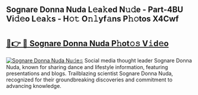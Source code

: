 ## Sognare Donna Nuda L𝚎a𝚔ed N𝚞𝚍e - Part-4BU Vi𝚍𝚎o L𝚎a𝚔s - H𝚘𝚝 O𝚗𝚕yf𝚊ns P𝚑𝚘tos X4Cwf

# <h2><a href="http://kf7123.oniu.top/?m=Sognare+Donna+Nuda">🔗👉 🔴 Sognare Donna Nuda P𝚑ot𝚘𝚜 V𝚒d𝚎o</a></h2>

[![Sognare Donna Nuda Nu𝚍e𝚜](https://i.imgur.com/0qMVB7G.gif)](http://kf7123.oniu.top/?m=Sognare+Donna+Nuda)
Social media thought leader Sognare Donna Nuda, known for sharing dance and lifestyle information, featuring presentations and blogs. Trailblazing scientist Sognare Donna Nuda, recognized for their groundbreaking discoveries and commitment to advancing knowledge.  

